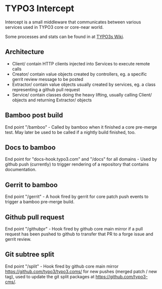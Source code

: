 # TYPO3 Intercept

Intercept is a small middleware that communicates between various services
used in TYPO3 core or core-near world.

Some processes and stats can be found in at
[TYPO3s Wiki](https://confluence.typo3.com/display/TC/Process+Flow+pre-merge+Tests).


## Architecture

* Client/ contain HTTP clients injected into Services to execute remote calls
* Creator/ contain value objects created by controllers, eg. a specific gerrit review message to be posted
* Extractor/ contain value objects usually created by services, eg. a class representing a github pull request
* Service/ contain classes doing the heavy lifting, usually calling Client/ objects and returning Extractor/ objects


## Bamboo post build

End point "/bamboo" - Called by bamboo when it finished a core pre-merge test. May later be used
to be called if a nightly build finished, too.


## Docs to bamboo
End point for "docs-hook.typo3.com" and "/docs" for all domains - Used by github push (currently)
to trigger rendering of a repository that contains documentation.


## Gerrit to bamboo

End point "/gerrit" - A hook fired by gerrit for core patch push events to trigger a bamboo pre-merge build.


## Github pull request

End point "/githubpr" - Hook fired by github core main mirror if a pull request has been pushed to
github to transfer that PR to a forge issue and gerrit review.

## Git subtree split

End point "/split" - Hook fired by github core main mirror https://github.com/typo3/typo3.coms/ for new
pushes (merged patch / new tag), used to update the git split packages at https://github.com/typo3-cms/. 
